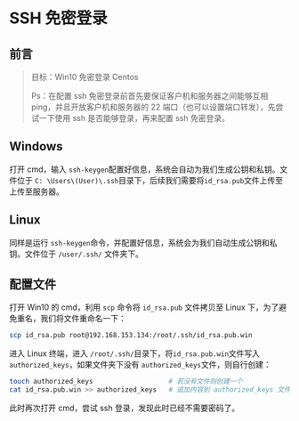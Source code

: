 # SSH 免密登录

## 前言

> 目标：Win10 免密登录 Centos
>
> Ps：在配置 ssh 免密登录前首先要保证客户机和服务器之间能够互相 ping，并且开放客户机和服务器的 22 端口（也可以设置端口转发），先尝试一下使用 ssh 是否能够登录，再来配置 ssh 免密登录。

## Windows

打开 cmd，输入 `ssh-keygen`配置好信息，系统会自动为我们生成公钥和私钥。文件位于 `C: \Users\(User)\.ssh`目录下，后续我们需要将`id_rsa.pub`文件上传至上传至服务器。

## Linux

同样是运行 `ssh-keygen`命令，并配置好信息，系统会为我们自动生成公钥和私钥。文件位于 `/user/.ssh/` 文件夹下。

## 配置文件

打开 Win10 的 cmd，利用 `scp` 命令将 `id_rsa.pub` 文件拷贝至 Linux 下，为了避免重名，我们将文件重命名一下：

```bash
scp id_rsa.pub root@192.168.153.134:/root/.ssh/id_rsa.pub.win
```

进入 Linux 终端，进入 `/root/.ssh/`目录下，将`id_rsa.pub.win`文件写入 `authorized_keys`，如果文件夹下没有 `authorized_keys`文件，则自行创建：

```bash
touch authorized_keys 					# 若没有文件则创建一个
cat id_rsa.pub.win >> authorized_keys 	# 追加内容到 authorized_keys 文件
```

此时再次打开 cmd，尝试 ssh 登录，发现此时已经不需要密码了。